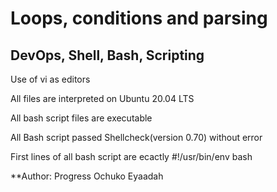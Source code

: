 # Loops, conditions and parsing
## DevOps, Shell, Bash, Scripting

Use of vi as editors

All files are interpreted on Ubuntu 20.04 LTS

All bash script files are executable

All Bash script passed Shellcheck(version 0.70) without error

First lines of all bash script are ecactly #!/usr/bin/env bash

**Author: Progress Ochuko Eyaadah
